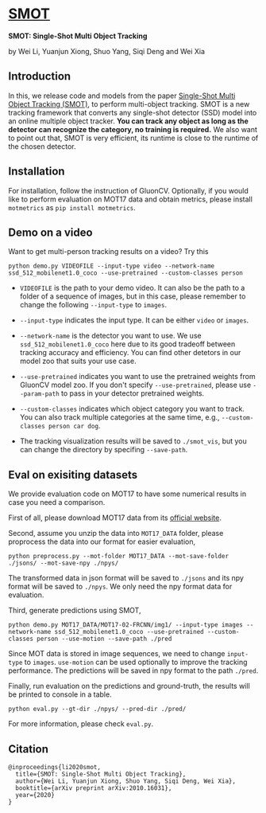 # [SMOT](https://arxiv.org/abs/2010.16031)

**SMOT: Single-Shot Multi Object Tracking**

by Wei Li, Yuanjun Xiong, Shuo Yang, Siqi Deng and Wei Xia


## Introduction

In this, we release code and models from the paper [Single-Shot Multi Object Tracking (SMOT)](https://arxiv.org/abs/2010.16031), to perform multi-object tracking. SMOT is a new tracking framework that converts any single-shot detector (SSD) model into an online multiple object tracker. **You can track any object as long as the detector can recognize the category, no training is required.** We also want to point out that, SMOT is very efficient, its runtime is close to the runtime of the chosen detector.


## Installation

For installation, follow the instruction of GluonCV. Optionally, if you would like to perform evaluation on MOT17 data and obtain metrics, please install `motmetrics` as `pip install motmetrics`.


## Demo on a video

Want to get multi-person tracking results on a video? Try this

```
python demo.py VIDEOFILE --input-type video --network-name ssd_512_mobilenet1.0_coco --use-pretrained --custom-classes person
```

- `VIDEOFILE` is the path to your demo video. It can also be the path to a folder of a sequence of images, but in this case, please remember to change the following `--input-type` to `images`.

- `--input-type` indicates the input type. It can be either `video` or `images`.

- `--network-name` is the detector you want to use. We use `ssd_512_mobilenet1.0_coco` here due to its good tradeoff between tracking accuracy and efficiency. You can find other detetors in our model zoo that suits your use case.

- `--use-pretrained` indicates you want to use the pretrained weights from GluonCV model zoo. If you don't specify `--use-pretrained`, please use `--param-path` to pass in your detector pretrained weights.

- `--custom-classes` indicates which object category you want to track. You can also track multiple categories at the same time, e.g., `--custom-classes person car dog`.

- The tracking visualization results will be saved to `./smot_vis`, but you can change the directory by specifing `--save-path`.


## Eval on exisiting datasets

We provide evaluation code on MOT17 to have some numerical results in case you need a comparison.

First of all, please download MOT17 data from its [official website](https://motchallenge.net/data/MOT17.zip).

Second, assume you unzip the data into `MOT17_DATA` folder, please proprocess the data into our format for easier evaluation,

```
python preprocess.py --mot-folder MOT17_DATA --mot-save-folder ./jsons/ --mot-save-npy ./npys/
```

The transformed data in json format will be saved to `./jsons` and its npy format will be saved to `./npys`. We only need the npy format data for evaluation.


Third, generate predictions using SMOT,

```
python demo.py MOT17_DATA/MOT17-02-FRCNN/img1/ --input-type images --network-name ssd_512_mobilenet1.0_coco --use-pretrained --custom-classes person --use-motion --save-path ./pred
```

Since MOT data is stored in image sequences, we need to change `input-type` to `images`. `use-motion` can be used optionally to improve the tracking performance. The predictions will be saved in npy format to the path `./pred`.


Finally, run evaluation on the predictions and ground-truth, the results will be printed to console in a table.

```
python eval.py --gt-dir ./npys/ --pred-dir ./pred/
```

For more information, please check `eval.py`.



## Citation

```
@inproceedings{li2020smot,
  title={SMOT: Single-Shot Multi Object Tracking},
  author={Wei Li, Yuanjun Xiong, Shuo Yang, Siqi Deng, Wei Xia},
  booktitle={arXiv preprint arXiv:2010.16031},
  year={2020}
}
```
